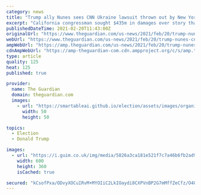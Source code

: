 ```yaml
---
category: news
title: "Trump ally Nunes sees CNN Ukraine lawsuit thrown out by New York judge"
excerpt: "California congressman sought $435m in damages over story that linked him to hunt for Biden dirt in Ukraine"
publishedDateTime: 2021-02-20T11:43:00Z
originalUrl: "https://www.theguardian.com/us-news/2021/feb/20/trump-nunes-cnn-ukraine-lawsuit-thrown-out-new-york-judge"
webUrl: "https://www.theguardian.com/us-news/2021/feb/20/trump-nunes-cnn-ukraine-lawsuit-thrown-out-new-york-judge"
ampWebUrl: "https://amp.theguardian.com/us-news/2021/feb/20/trump-nunes-cnn-ukraine-lawsuit-thrown-out-new-york-judge"
cdnAmpWebUrl: "https://amp-theguardian-com.cdn.ampproject.org/c/s/amp.theguardian.com/us-news/2021/feb/20/trump-nunes-cnn-ukraine-lawsuit-thrown-out-new-york-judge"
type: article
quality: 125
heat: 125
published: true

provider:
  name: The Guardian
  domain: theguardian.com
  images:
    - url: "https://smartableai.github.io/election/assets/images/organizations/theguardian.com-50x50.jpg"
      width: 50
      height: 50

topics:
  - Election
  - Donald Trump

images:
  - url: "https://i.guim.co.uk/img/media/5826a3ca181e521f7c7a46b6fb2ad9bc3a2637e3/0_200_3000_1800/master/3000.jpg?width=300&quality=45&auto=format&fit=max&dpr=2&s=6736946fdcf4d2a9d1a580bf04f472cb"
    width: 600
    height: 360
    isCached: true

secured: "kCsofPxa/ODvyXOCuIRvM+MYOIiC2LkIOaydi8CXPVnBP2G7mMffZeCfz/O489uORN89pDvvwqvCwvQqxCYgdCo8eyTq5Vn8uy9wjuCBFHhsnT0GKSncuK5RG3GCW/hjVTdd1Sr4pdbM87oqz3/OTg54btOjwprM+Sd9Rtn4tL7og/+UXpV7xo9VsKDx+v0Q3jbM/x7gBVBBRFcHFTMjRu6arcmULrnJnVJo6b1WhXHDn5CGoj45DKNZjOU6MRFArW8RfGL5BSlxJ8mcmLHImMAZKxgDvX33/EjRvwNl0NUFPwfVnMLr0a59It0cg0MjxqlfJquPipYd9mFRW5g5EFSFS/D/oFSHTpNcisGj3nQ=;g438JbJsqMlDDOOOm+Qbzg=="
---
```


